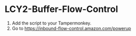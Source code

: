 # LCY2-Buffer-Flow-Control

1. Add the script to your Tampermonkey.
2. Go to https://inbound-flow-control.amazon.com/powerup
